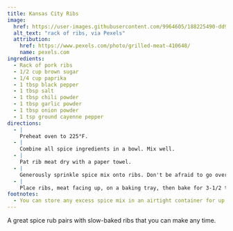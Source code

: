 ```yaml
---
title: Kansas City Ribs
image:
  href: https://user-images.githubusercontent.com/9964605/188225490-dd94809c-2c10-42fb-8e23-f46fa644f55b.jpeg
  alt_text: "rack of ribs, via Pexels"
  attribution:
    href: https://www.pexels.com/photo/grilled-meat-410648/
    name: pexels.com
ingredients:
  - Rack of pork ribs
  - 1/2 cup brown sugar
  - 1/4 cup paprika
  - 1 tbsp black pepper
  - 1 tbsp salt
  - 1 tbsp chili powder
  - 1 tbsp garlic powder
  - 1 tbsp onion powder
  - 1 tsp ground cayenne pepper
directions:
  - |
    Preheat oven to 225°F.
  - |
    Combine all spice ingredients in a bowl. Mix well.
  - |
    Pat rib meat dry with a paper towel.
  - |
    Generously sprinkle spice mix onto ribs. Don't be afraid to go overboard: you can just dump the mix on, the tap the ribs to let any excess fall off back into the bowl.
  - |
    Place ribs, meat facing up, on a baking tray, then bake for 3-1/2 to 4 hours.
footnotes:
  - You can store any excess spice mix in an airtight container for up to 6 months in a cool, dark place.
---
```


A great spice rub pairs with slow-baked ribs that you can make any time.

